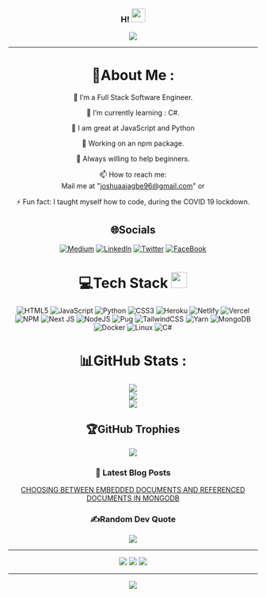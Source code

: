 <h3 align="center">
  H!
  <img src="https://media.giphy.com/media/hvRJCLFzcasrR4ia7z/giphy.gif" width="28">
</h3>
<p align="center">
  <a href="https://github.com/CodeWhiteWeb/CodeWhiteWeb"><img src="https://readme-typing-svg.herokuapp.com?color=%2336BCF7&center=true&vCenter=true&lines=Hi+%2C+welcome+to+my+Github+page;I+am+Joshua+Ajagbe;I+am+a+High+school+student;Web+Dev;Game+Dev;Bot+Dev;Crypto+Lover+%3C3"></a>
</p>

---

<div align="center">
  
# 💫About Me :
🔭 I’m a Full Stack Software Engineer.
  
🌱 I’m currently learning : C#.

👯 I am great at JavaScript and Python

🤔 Working on an npm package.

💬 Always willing to help beginners.

📫 How to reach me:  
 Mail me at "joshuaajagbe96@gmail.com" or

  <!-- scroll to bottom of the page of "https://codewhiteweb.cf" and find CONTACT ME -->

⚡ Fun fact: I taught myself how to code, during the COVID 19 lockdown.

## 🌐Socials

[![Medium](https://img.shields.io/badge/Medium-12100E?logo=medium&logoColor=white)](https://medium.com/@joshuaajagbe96) [![LinkedIn](https://img.shields.io/badge/LinkedIn-0077B5?style=for-the-badge&logo=linkedin&logoColor=white)](https://www.linkedin.com/in/joshua-ajagbe) [![Twitter](https://img.shields.io/badge/Twitter-1DA1F2?style=for-the-badge&logo=twitter&logoColor=white)](https://twitter.com/Joepolymath) [![FaceBook](https://img.shields.io/badge/Facebook-1877F2?style=for-the-badge&logo=facebook&logoColor=white)](https://www.facebook.com/joshua.tobi.779)

# 💻Tech Stack <img src = "https://media2.giphy.com/media/QssGEmpkyEOhBCb7e1/giphy.gif?cid=ecf05e47a0n3gi1bfqntqmob8g9aid1oyj2wr3ds3mg700bl&rid=giphy.gif" width = 32px>

![HTML5](https://img.shields.io/badge/html5-%23E34F26.svg?style=for-the-badge&logo=html5&logoColor=white) ![JavaScript](https://img.shields.io/badge/javascript-%23323330.svg?style=for-the-badge&logo=javascript&logoColor=%23F7DF1E) ![Python](https://img.shields.io/badge/Python-3776AB?style=for-the-badge&logo=python&logoColor=white) ![CSS3](https://img.shields.io/badge/css3-%231572B6.svg?style=for-the-badge&logo=css3&logoColor=white) ![Heroku](https://img.shields.io/badge/heroku-%23430098.svg?style=for-the-badge&logo=heroku&logoColor=white) ![Netlify](https://img.shields.io/badge/netlify-%23000000.svg?style=for-the-badge&logo=netlify&logoColor=#00C7B7) ![Vercel](https://img.shields.io/badge/vercel-%23000000.svg?style=for-the-badge&logo=vercel&logoColor=white) ![NPM](https://img.shields.io/badge/NPM-%23000000.svg?style=for-the-badge&logo=npm&logoColor=white) ![Next JS](https://img.shields.io/badge/Next-black?style=for-the-badge&logo=next.js&logoColor=white) ![NodeJS](https://img.shields.io/badge/node.js-6DA55F?style=for-the-badge&logo=node.js&logoColor=white) ![Pug](https://img.shields.io/badge/Pug-FFF?style=for-the-badge&logo=pug&logoColor=A86454) ![TailwindCSS](https://img.shields.io/badge/tailwindcss-%2338B2AC.svg?style=for-the-badge&logo=tailwind-css&logoColor=white) ![Yarn](https://img.shields.io/badge/yarn-%232C8EBB.svg?style=for-the-badge&logo=yarn&logoColor=white) ![MongoDB](https://img.shields.io/badge/MongoDB-%234ea94b.svg?style=for-the-badge&logo=mongodb&logoColor=white) ![Docker](https://img.shields.io/badge/docker-%230db7ed.svg?style=for-the-badge&logo=docker&logoColor=white) ![Linux](https://img.shields.io/badge/Linux-FCC624?style=for-the-badge&logo=linux&logoColor=black) ![C#](https://img.shields.io/badge/C%23-239120?style=for-the-badge&logo=c-sharp&logoColor=white)

# 📊GitHub Stats :

![](https://github-readme-stats.vercel.app/api?username=Joepolymath&theme=radical&hide_border=false&include_all_commits=false&count_private=false)<br/>
![](https://github-readme-streak-stats.herokuapp.com/?user=Joepolymath&theme=radical&hide_border=false)<br/>
![](https://github-readme-stats.vercel.app/api/top-langs/?username=Joepolymath&theme=radical&hide_border=false&include_all_commits=false&count_private=false&layout=compact)

## 🏆GitHub Trophies

![](https://github-profile-trophy.vercel.app/?username=Joepolymath&theme=discord&no-frame=false&no-bg=false&margin-w=4)

### 📕 Latest Blog Posts

<!-- BLOG-POST-LIST:START -->

[CHOOSING BETWEEN EMBEDDED DOCUMENTS AND REFERENCED DOCUMENTS IN MONGODB](https://medium.com/@joshuaajagbe96/choosing-between-embedded-documents-and-referenced-documents-in-mongodb-99bedfcdc76d)

<!-- [Best Google Fonts for your website](https://dev.to/codewhiteweb/best-google-fonts-for-your-website-3e5k) -->

<!-- BLOG-POST-LIST:END -->

<!-- ➡️ [more blog posts...](https://dev.to/codewhiteweb) -->

### ✍️Random Dev Quote

![](https://quotes-github-readme.vercel.app/api?type=horizontal&theme=merko)

---

![](https://forthebadge.com/images/badges/powered-by-black-magic.svg)
![](http://ForTheBadge.com/images/badges/built-by-developers.svg)
![](https://forthebadge.com/images/badges/uses-brains.svg)

---

![](https://komarev.com/ghpvc/?username=Joepolymath&label=Visitors+Count&color=brightgreen)

</div>
